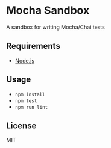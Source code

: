 # Mocha Sandbox

A sandbox for writing Mocha/Chai tests

## Requirements

- [Node.js](https://nodejs.org/en/)

## Usage

- `npm install`
- `npm test`
- `npm run lint`

## License

MIT
